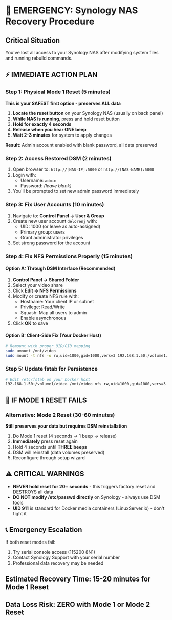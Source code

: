 # 🚨 EMERGENCY: Synology NAS Recovery Procedure

## Critical Situation
You've lost all access to your Synology NAS after modifying system files and running rebuild commands.

## ⚡ IMMEDIATE ACTION PLAN

### Step 1: Physical Mode 1 Reset (5 minutes)
**This is your SAFEST first option - preserves ALL data**

1. **Locate the reset button** on your Synology NAS (usually on back panel)
2. **While NAS is running**, press and hold reset button
3. **Hold for exactly 4 seconds**
4. **Release when you hear ONE beep**
5. **Wait 2-3 minutes** for system to apply changes

**Result**: Admin account enabled with blank password, all data preserved

### Step 2: Access Restored DSM (2 minutes)
1. Open browser to: `http://[NAS-IP]:5000` or `http://[NAS-NAME]:5000`
2. Login with:
   - Username: `admin`
   - Password: *(leave blank)*
3. You'll be prompted to set new admin password immediately

### Step 3: Fix User Accounts (10 minutes)
1. Navigate to: **Control Panel → User & Group**
2. Create new user account `delorenj` with:
   - UID: 1000 (or leave as auto-assigned)
   - Primary group: users
   - Grant administrator privileges
3. Set strong password for the account

### Step 4: Fix NFS Permissions Properly (15 minutes)

#### Option A: Through DSM Interface (Recommended)
1. **Control Panel → Shared Folder**
2. Select your video share
3. Click **Edit → NFS Permissions**
4. Modify or create NFS rule with:
   - Hostname: Your client IP or subnet
   - Privilege: Read/Write
   - Squash: Map all users to admin
   - Enable asynchronous
5. Click **OK** to save

#### Option B: Client-Side Fix (Your Docker Host)
```bash
# Remount with proper UID/GID mapping
sudo umount /mnt/video
sudo mount -t nfs -o rw,uid=1000,gid=1000,vers=3 192.168.1.50:/volume1/video /mnt/video
```

### Step 5: Update fstab for Persistence
```bash
# Edit /etc/fstab on your Docker host
192.168.1.50:/volume1/video /mnt/video nfs rw,uid=1000,gid=1000,vers=3 0 0
```

## 🛟 IF MODE 1 RESET FAILS

### Alternative: Mode 2 Reset (30-60 minutes)
**Still preserves your data but requires DSM reinstallation**

1. Do Mode 1 reset (4 seconds → 1 beep → release)
2. **Immediately** press reset again
3. Hold 4 seconds until **THREE beeps**
4. DSM will reinstall (data volumes preserved)
5. Reconfigure through setup wizard

## ⚠️ CRITICAL WARNINGS

- **NEVER hold reset for 20+ seconds** - this triggers factory reset and DESTROYS all data
- **DO NOT modify /etc/passwd directly** on Synology - always use DSM tools
- **UID 911** is standard for Docker media containers (LinuxServer.io) - don't fight it

## 📞 Emergency Escalation

If both reset modes fail:
1. Try serial console access (115200 8N1)
2. Contact Synology Support with your serial number
3. Professional data recovery may be needed

## Estimated Recovery Time: 15-20 minutes for Mode 1 Reset
## Data Loss Risk: ZERO with Mode 1 or Mode 2 Reset